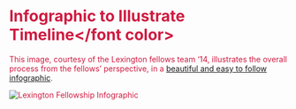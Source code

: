 # <font color="#cf1b41">Infographic to Illustrate Timeline</font color>


This image, courtesy of the Lexington fellows team ‘14, illustrates the overall process from the fellows’ perspective, in a [beautiful and easy to follow infographic](http://teambiglex.tumblr.com/image/83668497015).

![Lexington Fellowship Infographic](http://24.media.tumblr.com/8ad6ce429cbe2f065fe70ee69b5ce955/tumblr_n4iemcftDk1tr9bgvo1_1280.png)
